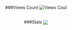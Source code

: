 <center>
  
  ###Views Count
  <img src="https://komarev.com/ghpvc/?username=Milo40&color=328fa8&label=Nb_Views_Cnt()" alt="Views Cout">
  <br>
  <br>
  
  ###Stats
  <img align="center" src="https://github-readme-stats.vercel.app/api?username=Milo40&count_private=true&show_icons=true&theme=prussian" />
  
<!--
<a href="https://github.com/anuraghazra/github-readme-stats">
  <img align="center" src="https://github-readme-stats.vercel.app/api/top-langs/?username=Milo40&langs_count=10&theme=vue&layout=compact" />
</a>
-->
</center>
